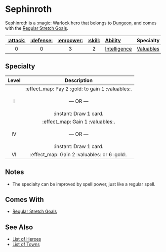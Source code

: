 # Sephinroth

Sephinroth is a :magic: Warlock hero that belongs to [Dungeon](../towns/dungeon.md), and comes with the [Regular Stretch Goals](../content.md).

| [:attack:](../statistics/attack.md) | [:defense:](../statistics/defense.md) | [:empower:](../statistics/power.md) | [:skill:](../statistics/knowledge.md) | [Ability](../abilities/index.md) | Specialty |
| :---: | :---: | :---: | :---: | :--- | :--- |
| 0 | 0 | 3 | 2 | [Intelligence](../abilities/intelligence.md) | [Valuables](#specialty) |


## Specialty

| Level | Description |
| :---: | :---: |
| Ⅰ | :effect_map: Pay 2 :gold: to gain 1 :valuables:.<br><br>— OR —<br><br>:instant: Draw 1 card. |
| Ⅳ | :effect_map: Gain 1 :valuables:.<br><br>— OR —<br><br>:instant: Draw 1 card. |
| Ⅵ | :effect_map: Gain 2 :valuables: or 6 :gold:. |


## Notes

- The specialty can be improved by spell power, just like a regular spell.


## Comes With

- [Regular Stretch Goals](../content.md)


## See Also

- [List of Heroes](index.md)
- [List of Towns](../towns/index.md)